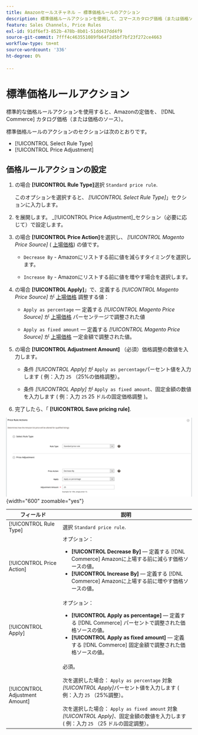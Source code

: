 ```yaml
---
title: Amazonセールスチャネル — 標準価格ルールのアクション
description: 標準価格ルールアクションを使用して、コマースカタログ価格（または価格ソース）に対するAmazonの定価を増減します。
feature: Sales Channels, Price Rules
exl-id: 91df6ef3-852b-478b-8b01-51dd437dd4f9
source-git-commit: 7fff4c463551089fb64f2d5bf7bf23f272ce4663
workflow-type: tm+mt
source-wordcount: '336'
ht-degree: 0%

---
```


# 標準価格ルールアクション

標準的な価格ルールアクションを使用すると、Amazonの定価を、 [!DNL Commerce] カタログ価格（または価格のソース）。

標準価格ルールのアクションのセクションは次のとおりです。

- [!UICONTROL Select Rule Type]
- [!UICONTROL Price Adjustment]

## 価格ルールアクションの設定

1. の場合 **[!UICONTROL Rule Type]**&#x200B;選択 `Standard price rule`.

   このオプションを選択すると、 _[!UICONTROL Select Rule Type]_」セクションに入力します。

1. を展開します。 _[!UICONTROL Price Adjustment]_セクション（必要に応じて）で設定します。

1. の場合 **[!UICONTROL Price Action]**&#x200B;を選択し、 *[!UICONTROL Magento Price Source]* ( [上場価格](./listing-price.md)) の値です。

   - `Decrease By` - Amazonにリストする前に値を減らすタイミングを選択します。

   - `Increase By` - Amazonにリストする前に値を増やす場合を選択します。

1. の場合 **[!UICONTROL Apply]**」で、定義する *[!UICONTROL Magento Price Source]* が [上場価格](./listing-price.md) 調整する値：

   - `Apply as percentage`  — 定義する *[!UICONTROL Magento Price Source]* が [上場価格](./listing-price.md) パーセンテージで調整された値

   - `Apply as fixed amount`  — 定義する *[!UICONTROL Magento Price Source]* が [上場価格](./listing-price.md) 一定金額で調整された値。

1. の場合 **[!UICONTROL Adjustment Amount]** （必須）価格調整の数値を入力します。

   - 条件 *[!UICONTROL Apply]* が `Apply as percentage`パーセント値を入力します ( 例：入力 `25` （25%の価格調整）。

   - 条件 *[!UICONTROL Apply]* が `Apply as fixed amount`、固定金額の数値を入力します ( 例：入力 `25` 25 ドルの固定価格調整 )。

1. 完了したら、「 **[!UICONTROL Save pricing rule]**.

![標準価格ルール](assets/ob-price-rule-action-standard-example.png){width="600" zoomable="yes"}

| フィールド | 説明 |
|--------------------------------|-----------------------------------------------------------------------------------------------------------------------------------------------------------------------------------------------------------------------------------------------------------------------------------------------------------------------------------|
| [!UICONTROL Rule Type] | 選択 `Standard price rule`. |
| [!UICONTROL Price Action] | オプション：<ul><li>**[!UICONTROL Decrease By]**  — 定義する [!DNL Commerce] Amazonに上場する前に減らす価格ソースの値。</li><li>**[!UICONTROL Increase By]**  — 定義する [!DNL Commerce] Amazonに上場する前に増やす価格ソースの値。</li></ul> |
| [!UICONTROL Apply] | オプション：<ul><li>**[!UICONTROL Apply as percentage]**  — 定義する [!DNL Commerce] パーセントで調整された価格ソースの値。</li><li>**[!UICONTROL Apply as fixed amount]**  — 定義する [!DNL Commerce] 固定金額で調整された価格ソースの値。</li></ul> |
| [!UICONTROL Adjustment Amount] | 必須。<br><br>次を選択した場合： `Apply as percentage` 対象 *[!UICONTROL Apply]*&#x200B;パーセント値を入力します ( 例：入力 `25` （25%調整）。<br><br>次を選択した場合： `Apply as fixed amount` 対象 *[!UICONTROL Apply]*、固定金額の数値を入力します ( 例：入力 `25` （25 ドルの固定調整）。 |
